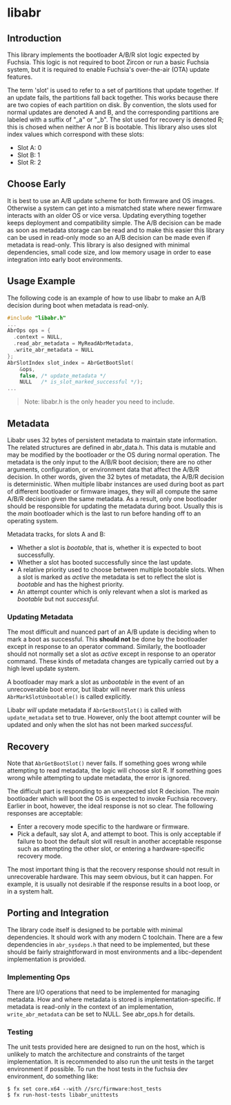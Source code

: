 # libabr

## Introduction

This library implements the bootloader A/B/R slot logic expected by Fuchsia.
This logic is not required to boot Zircon or run a basic Fuchsia system, but it
is required to enable Fuchsia's over-the-air (OTA) update features.

The term 'slot' is used to refer to a set of partitions that update together. If
an update fails, the partitions fall back together. This works because there are
two copies of each partition on disk. By convention, the slots used for normal
updates are denoted A and B, and the corresponding partitions are labeled with a
suffix of "\_a" or "\_b". The slot used for recovery is denoted R; this is
chosed when neither A nor B is bootable. This library also uses slot index
values which correspond with these slots:
 - Slot A: 0
 - Slot B: 1
 - Slot R: 2

## Choose Early

It is best to use an A/B update scheme for both firmware and OS images.
Otherwise a system can get into a mismatched state where newer firmware
interacts with an older OS or vice versa. Updating everything together keeps
deployment and compatibility simple. The A/B decision can be made as soon as
metadata storage can be read and to make this easier this library can be used in
read-only mode so an A/B decision can be made even if metadata is read-only.
This library is also designed with minimal dependencies, small code size, and
low memory usage in order to ease integration into early boot environments.

## Usage Example

The following code is an example of how to use libabr to make an A/B decision
during boot when metadata is read-only.

```c
#include "libabr.h"
...
AbrOps ops = {
  .context = NULL,
  .read_abr_metadata = MyReadAbrMetadata,
  .write_abr_metadata = NULL
};
AbrSlotIndex slot_index = AbrGetBootSlot(
    &ops,
    false, /* update_metadata */
    NULL   /* is_slot_marked_successful */);
...
```

> Note: libabr.h is the only header you need to include.

## Metadata

Libabr uses 32 bytes of persistent metadata to maintain state information. The
related structures are defined in abr_data.h. This data is mutable and may be
modified by the bootloader or the OS during normal operation. The metadata is
the only input to the A/B/R boot decision; there are no other arguments,
configuration, or environment data that affect the A/B/R decision. In other
words, given the 32 bytes of metadata, the A/B/R decision is deterministic. When
multiple libabr instances are used during boot as part of different bootloader
or firmware images, they will all compute the same A/B/R decision given the same
metadata. As a result, only one bootloader should be responsible for updating
the metadata during boot. Usually this is the *main* bootloader which is the
last to run before handing off to an operating system.

Metadata tracks, for slots A and B:

-   Whether a slot is *bootable*, that is, whether it is expected to boot
    successfully.
-   Whether a slot has booted successfully since the last update.
-   A relative priority used to choose between multiple bootable slots. When a
    slot is marked as *active* the metadata is set to reflect the slot is
    *bootable* and has the highest priority.
-   An attempt counter which is only relevant when a slot is marked as
    *bootable* but not *successful*.

### Updating Metadata

The most difficult and nuanced part of an A/B update is deciding when to mark a
boot as successful. This **should not** be done by the bootloader except in
response to an operator command. Similarly, the bootloader should not normally
set a slot as *active* except in response to an operator command. These kinds of
metadata changes are typically carried out by a high level update system.

A bootloader may mark a slot as *unbootable* in the event of an unrecoverable
boot error, but libabr will never mark this unless `AbrMarkSlotUnbootable()`
is called explicitly.

Libabr *will* update metadata if `AbrGetBootSlot()` is called with
`update_metadata` set to true. However, only the boot attempt counter will be
updated and only when the slot has not been marked *successful*.

## Recovery

Note that `AbrGetBootSlot()` never fails. If something goes wrong while
attempting to read metadata, the logic will choose slot R. If something goes
wrong while attempting to update metadata, the error is ignored.

The difficult part is responding to an unexpected slot R decision. The *main*
bootloader which will boot the OS is expected to invoke Fuchsia recovery.
Earlier in boot, however, the ideal response is not so clear. The following
responses are acceptable:

-   Enter a recovery mode specific to the hardware or firmware.
-   Pick a default, say slot A, and attempt to boot. This is only acceptable if
    failure to boot the default slot will result in another acceptable response
    such as attempting the other slot, or entering a hardware-specific recovery
    mode.

The most important thing is that the recovery response should not result in
unrecoverable hardware. This may seem obvious, but it can happen. For example,
it is usually not desirable if the response results in a boot loop, or in a
system halt.

## Porting and Integration

The library code itself is designed to be portable with minimal dependencies. It
should work with any modern C toolchain. There are a few dependencies in
`abr_sysdeps.h` that need to be implemented, but these should be fairly
straightforward in most environments and a libc-dependent implementation is
provided.

### Implementing Ops

There are I/O operations that need to be implemented for managing metadata. How
and where metadata is stored is implementation-specific. If metadata is
read-only in the context of an implementation, `write_abr_metadata` can
be set to NULL. See abr_ops.h for details.

### Testing

The unit tests provided here are designed to run on the host, which is unlikely
to match the architecture and constraints of the target implementation. It is
recommended to also run the unit tests in the target environment if possible. To
run the host tests in the fuchsia dev environment, do something like:
```
$ fx set core.x64 --with //src/firmware:host_tests
$ fx run-host-tests libabr_unittests
```
